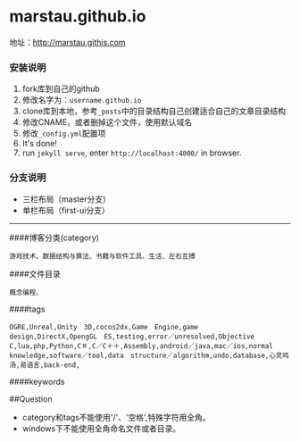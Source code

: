 marstau.github.io
=======================

地址：<http://marstau.githis.com>

### 安装说明

1. fork库到自己的github
2. 修改名字为：`username.github.io`
3. clone库到本地，参考`_posts`中的目录结构自己创建适合自己的文章目录结构
4. 修改CNAME，或者删掉这个文件，使用默认域名
5. 修改`_config.yml`配置项
6. It's done!
7. run `jekyll serve`, enter `http://localhost:4000/` in browser.

### 分支说明

- 三栏布局（master分支）
- 单栏布局（first-ui分支）

----
####博客分类(category)

```
游戏技术、数据结构与算法、书籍与软件工具、生活、左右互搏
```
####文件目录

```
概念编程、
```

####tags

```
OGRE,Unreal,Unity　3D,cocos2dx,Game　Engine,game　design,DirectX,OpengGL　ES,testing,error／unresolved,Objective　C,lua,php,Python,C＃,C／C＋＋,Assembly,android／java,mac／ios,normal　knowledge,software／tool,data　structure／algorithm,undo,database,心灵鸡汤,易语言,back-end,
```

####keywords

##Question
* category和tags不能使用'/'、'空格',特殊字符用全角。
* windows下不能使用全角命名文件或者目录。